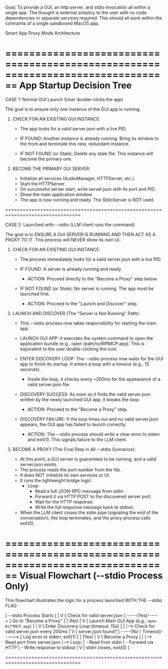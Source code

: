 Goal: 
  To provide a GUI, an http server, and stdio invocation all within a single app. 
  The thought is external simplicy to the user with no node dependencies or separate services required.
  This should all work within the contraints of a single sandboxed MacOS app.

Smart App Proxy Mode Architecture

================================================================================
                        App Startup Decision Tree
================================================================================

CASE 1: Normal GUI Launch (User double-clicks the app)

The goal is to ensure only one instance of the GUI app is running.

1. CHECK FOR AN EXISTING GUI INSTANCE:
   * The app looks for a valid server.json with a live PID.
   
   * IF FOUND: Another instance is already running. Bring its window to the 
     front and terminate this new, redundant instance.
   
   * IF NOT FOUND (or Stale): Delete any stale file. This instance will 
     become the primary one.

2. BECOME THE PRIMARY GUI SERVER:
   * Initialize all services (AudioManager, HTTPServer, etc.).
   * Start the HTTPServer.
   * On successful server start, write server.json with its port and PID.
   * Show the main application window.
   * The app is now running and ready. The StdioServer is NOT used.

================================================================================

CASE 2: Launched with --stdio (LLM client runs the command)

The goal is to ENSURE A GUI SERVER IS RUNNING AND THEN ACT AS A PROXY TO IT. 
This process will NEVER show its own UI.

1. CHECK FOR AN EXISTING GUI INSTANCE:
   * The process immediately looks for a valid server.json with a live PID.
   
   * IF FOUND: A server is already running and ready.
      * ACTION: Proceed directly to the "Become a Proxy" step below.
   
   * IF NOT FOUND (or Stale): No server is running. The app must be launched 
     first.
      * ACTION: Proceed to the "Launch and Discover" step.

2. LAUNCH AND DISCOVER (The "Server is Not Running" Path):
   * This --stdio process now takes responsibility for starting the main app.
   
   * LAUNCH GUI APP: It executes the system command to open the application 
     bundle (e.g., open /path/to/RiffMCP.app). This is equivalent to the user 
     double-clicking the icon.
   
   * ENTER DISCOVERY LOOP: The --stdio process now waits for the GUI app to 
     finish its startup. It enters a loop with a timeout (e.g., 15 seconds).
      * Inside the loop, it checks every ~200ms for the appearance of a valid 
        server.json file.
   
   * DISCOVERY SUCCESS: As soon as it finds the valid server.json written by 
     the newly launched GUI app, it breaks the loop.
      * ACTION: Proceed to the "Become a Proxy" step.
   
   * DISCOVERY FAILURE: If the loop times out and no valid server.json 
     appears, the GUI app has failed to launch correctly.
      * ACTION: The --stdio process should write a clear error to stderr and 
        exit(1). This signals failure to the LLM client.

3. BECOME A PROXY (The Final Step in All --stdio Scenarios):
   * At this point, a GUI server is guaranteed to be running, and a valid 
     server.json exists.
   * The process reads the port number from the file.
   * It does NOT initialize its own services or UI.
   * It runs the lightweight bridge logic:
      * Loop:
         * Read a full JSON-RPC message from stdin.
         * Forward it via HTTP POST to the discovered server port.
         * Wait for the HTTP response.
         * Write the full response message back to stdout.
   * When the LLM client closes the stdin pipe (signaling the end of the 
     conversation), the loop terminates, and the proxy process calls exit(0).

================================================================================
                    Visual Flowchart (--stdio Process Only)
================================================================================

This flowchart illustrates the logic for a process launched WITH THE --stdio FLAG:

[ --stdio Process Starts ]
           |
           V
[ Check for valid server.json ] -----(Yes)-----> [ Go to "Become a Proxy" ]
           |
          (No)
           |
           V
[ Launch Main GUI App (e.g., `open RiffMCP.app`) ]
           |
           V
[ Enter Discovery Loop (timeout: 15s) ]
           |
           |--> Check for valid server.json every 200ms
           |
           V
[ server.json found? ] -----(No / Timeout)-----> [ Log error to stderr, exit(1) ]
           |
          (Yes)
           |
           V
[ Become a Proxy ]
           |
           |--> Read port from server.json
           |--> Loop:
           |    - Read from stdin
           |    - Forward via HTTP
           |    - Write response to stdout
           |
           V
[ stdin closes, exit(0) ]

================================================================================